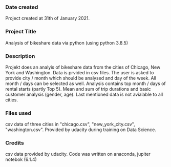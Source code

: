 ### Date created
Project created at 31th of January 2021.

### Project Title
Analysis of bikeshare data via python (using python 3.8.5)

### Description
Projekt does an analyis of bikeshare data from the cities of Chicago, New York and Washington.
Data is prvided in csv files. The user is asked to provide city / month which should be analysed and day of the week.
All month / days can be selected as well.
Analysis contains top month / days of rental starts (partly Top 5). Mean and sum of trip durations and basic customer analysis
(gender, age). Last mentioned data is not avialable to all cities.

### Files used
csv data of three cities in "chicago.csv", "new_york_city.csv", "washington.csv". Provided by udacity during training on Data Science.

### Credits
csv data provided by udacity.
Code was written on anaconda, jupiter notebok (6.1.4)

